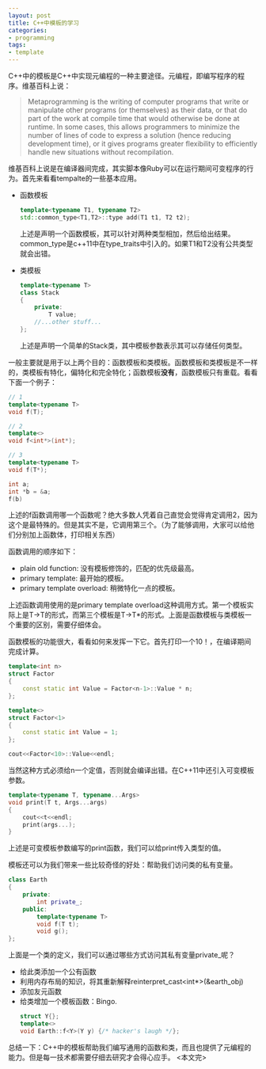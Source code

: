 ```yaml
---
layout: post
title: C++中模板的学习
categories:
- programming
tags:
- template
---
```


C++中的模板是C++中实现元编程的一种主要途径。元编程，即编写程序的程序。维基百科上说：
>Metaprogramming is the writing of computer programs that write or manipulate other programs (or themselves) as their data, or that do part of the work at compile time that would otherwise be done at runtime. In some cases, this allows programmers to minimize the number of lines of code to express a solution (hence reducing development time), or it gives programs greater flexibility to efficiently handle new situations without recompilation.

维基百科上说是在编译器间完成，其实脚本像Ruby可以在运行期间可变程序的行为。首先来看看tempalte的一些基本应用。

+ 函数模板
	```cpp
	template<typename T1, typename T2>
	std::common_type<T1,T2>::type add(T1 t1, T2 t2);
	```
	上述是声明一个函数模板，其可以针对两种类型相加，然后给出结果。common_type是c++11中在type_traits中引入的。如果T1和T2没有公共类型就会出错。

+ 类模板
	```cpp
	template<typename T>
	class Stack
	{
		private:
			T value;
		//...other stuff...
	};
	```
	上述是声明一个简单的Stack类，其中模板参数表示其可以存储任何类型。

一般主要就是用于以上两个目的：函数模板和类模板。函数模板和类模板是不一样的，类模板有特化，偏特化和完全特化；函数模板**没有**，函数模板只有重载。看看下面一个例子：

```cpp
// 1
template<typename T>
void f(T);

// 2
template<>
void f<int*>(int*);

// 3
template<typename T>
void f(T*);

int a;
int *b = &a;
f(b)
```

上述的f函数调用哪一个函数呢？绝大多数人凭着自己直觉会觉得肯定调用2，因为这个是最特殊的。但是其实不是，它调用第三个。（为了能够调用，大家可以给他们分别加上函数体，打印相关东西）

函数调用的顺序如下：

+ plain old function: 没有模板修饰的，匹配的优先级最高。
+ primary template: 最开始的模板。
+ primary template overload: 稍微特化一点的模板。

上述函数调用使用的是primary template overload这种调用方式。第一个模板实际上是T-\>T的形式，而第三个模板是T-\>T\*的形式。上面是函数模板与类模板一个重要的区别，需要仔细体会。

函数模板的功能很大，看看如何来发挥一下它。首先打印一个10！，在编译期间完成计算。

```cpp
template<int n>
struct Factor
{
	const static int Value = Factor<n-1>::Value * n;
};

template<>
struct Factor<1>
{
	const static int Value = 1;
};

cout<<Factor<10>::Value<<endl;
```

当然这种方式必须给n一个定值，否则就会编译出错。在C++11中还引入可变模板参数。

```cpp
template<typename T, typename...Args>
void print(T t, Args...args)
{
	cout<<t<<endl;
	print(args...);
}
```

上述是可变模板参数编写的print函数，我们可以给print传入类型的值。

模板还可以为我们带来一些比较奇怪的好处：帮助我们访问类的私有变量。

```cpp
class Earth
{
	private:
		int private_;
	public:
		template<typename T>
		void f(T t);
		void g();
};
```

上面是一个类的定义，我们可以通过哪些方式访问其私有变量private\_呢？

+ 给此类添加一个公有函数
+ 利用内存布局的知识，将其重新解释reinterpret\_cast<int*>(&earth\_obj)
+ 添加友元函数
+ 给类增加一个模板函数：Bingo.
	```cpp
	struct Y{};
	template<>
	void Earth::f<Y>(Y y) {/* hacker's laugh */};
	```

总结一下：C++中的模板帮助我们编写通用的函数和类，而且也提供了元编程的能力。但是每一技术都需要仔细去研究才会得心应手。
<本文完\>

